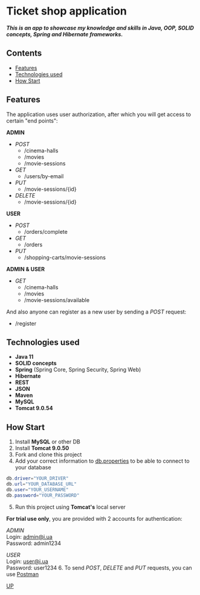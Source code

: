 <a id="up"></a>

<h1>Ticket shop application</h1>   

___This is an app to showcase my knowledge and skills in Java, OOP, SOLID concepts, Spring and Hibernate frameworks.___






<h2>Contents</h2>

- [Features](#features)
- [Technologies used](#technologies)
- [How Start](#howStart)






<h2>Features</h2>

<a id="features"></a>

The application uses user authorization, 
after which you will get access to certain "end points":

__ADMIN__
  * _POST_ 
    * /cinema-halls
    * /movies  
    * /movie-sessions
  * _GET_
    * /users/by-email
  * _PUT_  
    * /movie-sessions/{id}
  * _DELETE_  
    * /movie-sessions/{id}  
  

__USER__
  * _POST_
    * /orders/complete
  * _GET_
    * /orders
  * _PUT_
    * /shopping-carts/movie-sessions

__ADMIN & USER__
  * _GET_
    * /cinema-halls  
    *  /movies   
    *  /movie-sessions/available   

And also anyone can register as a new user by sending a _POST_ request:
* /register

    









<h2>Technologies used</h2>

<a id="technologies"></a>

* __Java 11__
* __SOLID concepts__
* __Spring__ (Spring Core, Spring Security, Spring Web)
* __Hibernate__
* __REST__
* __JSON__  
* __Maven__
* __MySQL__
* __Tomcat 9.0.54__







<h2>How Start</h2>

<a id="howStart"></a>

 1. Install __MySQL__ or other DB  
 2. Install __Tomcat 9.0.50__  
 3. Fork and clone this project  
 4. Add your correct information to [db.properties](src/main/resources/db.properties) to be able to connect to your database
  
```java
db.driver="YOUR_DRIVER"
db.url="YOUR_DATABASE_URL"
db.user="YOUR_USERNAME"
db.password="YOUR_PASSWORD"
```

5.  Run this project using __Tomcat's__ local server  

__For trial use only__, you are provided with 2 accounts for authentication:  

_ADMIN_         
Login: admin@i.ua  
Password: admin1234

_USER_  
Login: user@i.ua  
Password: user1234
6. To send _POST_, _DELETE_ and _PUT_ requests, you can use [Postman](https://www.postman.com/home)  








[UP](#up)
  
